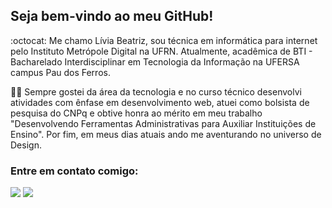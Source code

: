 ## Seja bem-vindo ao meu GitHub! 
:octocat: Me chamo Lívia Beatriz, sou técnica em informática para internet pelo Instituto Metrópole Digital na UFRN. Atualmente, acadêmica de BTI - Bacharelado Interdisciplinar em Tecnologia da Informação na UFERSA campus Pau dos Ferros.  

:woman_technologist: Sempre gostei da área da tecnologia e no curso técnico desenvolvi atividades com ênfase em desenvolvimento web, atuei como bolsista de pesquisa do CNPq e obtive honra ao mérito em meu trabalho "Desenvolvendo Ferramentas Administrativas para Auxiliar Instituições de Ensino". Por fim, em meus dias atuais ando me aventurando no universo de Design.

### Entre em contato comigo:
[<img src="https://img.shields.io/badge/Gmail-D14836?style=for-the-badge&logo=gmail&logoColor=white" />](mailto:liviabeatrizmaia7@gmail.com)
[<img src="https://img.shields.io/badge/-LinkedIn-%230077B5?style=for-the-badge&logo=linkedin&logoColor=white" target="_blank" />](https://www.linkedin.com/in/liviabeatrizml/)
